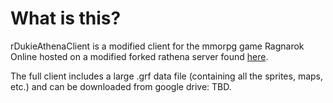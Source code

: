 # What is this?
rDukieAthenaClient is a modified client for the mmorpg game Ragnarok Online hosted on a modified forked rathena server found [here](https://github.com/afable/rDukieAthena "rDukieAthena server repo").

The full client includes a large .grf data file (containing all the sprites, maps, etc.) and can be downloaded from google drive: TBD.
